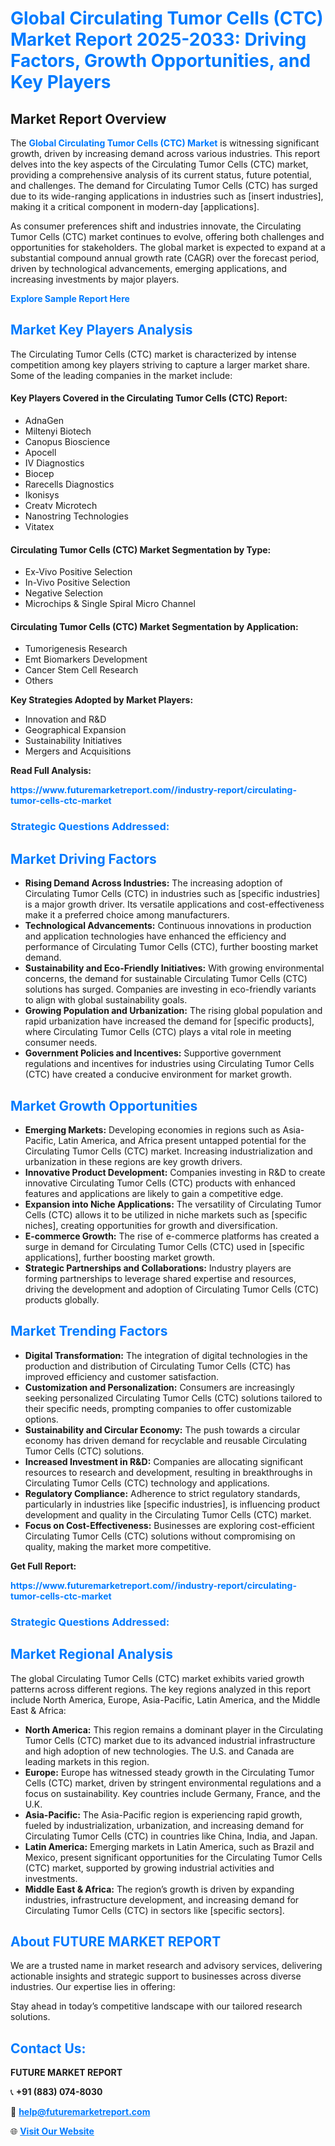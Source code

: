 <h1 style="color: #007BFF;">Global Circulating Tumor Cells (CTC) Market Report 2025-2033: Driving Factors, Growth Opportunities, and Key Players</h1>

<section id="overview">
<h2>Market Report Overview</h2>
<p>The <a href="https://www.futuremarketreport.com//industry-report/circulating-tumor-cells-ctc-market" style="color: #007BFF; text-decoration: none;"><strong>Global Circulating Tumor Cells (CTC) Market</strong></a> is witnessing significant growth, driven by increasing demand across various industries. This report delves into the key aspects of the Circulating Tumor Cells (CTC) market, providing a comprehensive analysis of its current status, future potential, and challenges. The demand for Circulating Tumor Cells (CTC) has surged due to its wide-ranging applications in industries such as [insert industries], making it a critical component in modern-day [applications].</p>
<p>As consumer preferences shift and industries innovate, the Circulating Tumor Cells (CTC) market continues to evolve, offering both challenges and opportunities for stakeholders. The global market is expected to expand at a substantial compound annual growth rate (CAGR) over the forecast period, driven by technological advancements, emerging applications, and increasing investments by major players.</p>
</section>

<section id="overview">
<p><a href="https://www.futuremarketreport.com//request-sample/reportId=77165" style="color: #007BFF; text-decoration: none;"><strong>Explore Sample Report Here</strong></a></p>
</section>

<section id="key-players">
<h2 style="color: #007BFF;">Market Key Players Analysis</h2>
<p>The Circulating Tumor Cells (CTC) market is characterized by intense competition among key players striving to capture a larger market share. Some of the leading companies in the market include:</p>
<h4>Key Players Covered in the Circulating Tumor Cells (CTC) Report:</h4>
<ul><li>AdnaGen</li><li>Miltenyi Biotech</li><li>Canopus Bioscience</li><li>Apocell</li><li>IV Diagnostics</li><li>Biocep</li><li>Rarecells Diagnostics</li><li>Ikonisys</li><li>Creatv Microtech</li><li>Nanostring Technologies</li><li>Vitatex</li></ul>
<h4>Circulating Tumor Cells (CTC) Market Segmentation by Type:</h4>
<ul><li>Ex-Vivo Positive Selection</li><li>In-Vivo Positive Selection</li><li>Negative Selection</li><li>Microchips &amp; Single Spiral Micro Channel</li></ul>

<h4>Circulating Tumor Cells (CTC) Market Segmentation by Application:</h4>
<ul><li>Tumorigenesis Research</li><li>Emt Biomarkers Development</li><li>Cancer Stem Cell Research</li><li>Others</li></ul>
<p><strong>Key Strategies Adopted by Market Players:</strong></p>
<ul>
<li>Innovation and R&D</li>
<li>Geographical Expansion</li>
<li>Sustainability Initiatives</li>
<li>Mergers and Acquisitions</li>
</ul>
</section>

<section>
<p><strong>Read Full Analysis: </strong></p><a href="https://www.futuremarketreport.com//industry-report/circulating-tumor-cells-ctc-market" style="color: #007BFF; text-decoration: none;"><strong>https://www.futuremarketreport.com//industry-report/circulating-tumor-cells-ctc-market</strong></a>
<h3 style="color: #007BFF;">Strategic Questions Addressed:</h3>
</section>

<section id="driving-factors">
<h2 style="color: #007BFF;">Market Driving Factors</h2>
<ul>
<li><strong>Rising Demand Across Industries:</strong> The increasing adoption of Circulating Tumor Cells (CTC) in industries such as [specific industries] is a major growth driver. Its versatile applications and cost-effectiveness make it a preferred choice among manufacturers.</li>
<li><strong>Technological Advancements:</strong> Continuous innovations in production and application technologies have enhanced the efficiency and performance of Circulating Tumor Cells (CTC), further boosting market demand.</li>
<li><strong>Sustainability and Eco-Friendly Initiatives:</strong> With growing environmental concerns, the demand for sustainable Circulating Tumor Cells (CTC) solutions has surged. Companies are investing in eco-friendly variants to align with global sustainability goals.</li>
<li><strong>Growing Population and Urbanization:</strong> The rising global population and rapid urbanization have increased the demand for [specific products], where Circulating Tumor Cells (CTC) plays a vital role in meeting consumer needs.</li>
<li><strong>Government Policies and Incentives:</strong> Supportive government regulations and incentives for industries using Circulating Tumor Cells (CTC) have created a conducive environment for market growth.</li>
</ul>
</section>

<section id="growth-opportunities">
<h2 style="color: #007BFF;">Market Growth Opportunities</h2>
<ul>
<li><strong>Emerging Markets:</strong> Developing economies in regions such as Asia-Pacific, Latin America, and Africa present untapped potential for the Circulating Tumor Cells (CTC) market. Increasing industrialization and urbanization in these regions are key growth drivers.</li>
<li><strong>Innovative Product Development:</strong> Companies investing in R&D to create innovative Circulating Tumor Cells (CTC) products with enhanced features and applications are likely to gain a competitive edge.</li>
<li><strong>Expansion into Niche Applications:</strong> The versatility of Circulating Tumor Cells (CTC) allows it to be utilized in niche markets such as [specific niches], creating opportunities for growth and diversification.</li>
<li><strong>E-commerce Growth:</strong> The rise of e-commerce platforms has created a surge in demand for Circulating Tumor Cells (CTC) used in [specific applications], further boosting market growth.</li>
<li><strong>Strategic Partnerships and Collaborations:</strong> Industry players are forming partnerships to leverage shared expertise and resources, driving the development and adoption of Circulating Tumor Cells (CTC) products globally.</li>
</ul>
</section>

<section id="trending-factors">
<h2 style="color: #007BFF;">Market Trending Factors</h2>
<ul>
<li><strong>Digital Transformation:</strong> The integration of digital technologies in the production and distribution of Circulating Tumor Cells (CTC) has improved efficiency and customer satisfaction.</li>
<li><strong>Customization and Personalization:</strong> Consumers are increasingly seeking personalized Circulating Tumor Cells (CTC) solutions tailored to their specific needs, prompting companies to offer customizable options.</li>
<li><strong>Sustainability and Circular Economy:</strong> The push towards a circular economy has driven demand for recyclable and reusable Circulating Tumor Cells (CTC) solutions.</li>
<li><strong>Increased Investment in R&D:</strong> Companies are allocating significant resources to research and development, resulting in breakthroughs in Circulating Tumor Cells (CTC) technology and applications.</li>
<li><strong>Regulatory Compliance:</strong> Adherence to strict regulatory standards, particularly in industries like [specific industries], is influencing product development and quality in the Circulating Tumor Cells (CTC) market.</li>
<li><strong>Focus on Cost-Effectiveness:</strong> Businesses are exploring cost-efficient Circulating Tumor Cells (CTC) solutions without compromising on quality, making the market more competitive.</li>
</ul>
</section>

<section>
<p><strong>Get Full Report: </strong></p><a href="https://www.futuremarketreport.com//industry-report/circulating-tumor-cells-ctc-market" style="color: #007BFF; text-decoration: none;"><strong>https://www.futuremarketreport.com//industry-report/circulating-tumor-cells-ctc-market</strong></a>
<h3 style="color: #007BFF;">Strategic Questions Addressed:</h3>
</section>


<section id="regional-analysis">
<h2 style="color: #007BFF;">Market Regional Analysis</h2>
<p>The global Circulating Tumor Cells (CTC) market exhibits varied growth patterns across different regions. The key regions analyzed in this report include North America, Europe, Asia-Pacific, Latin America, and the Middle East & Africa:</p>
<ul>
<li><strong>North America:</strong> This region remains a dominant player in the Circulating Tumor Cells (CTC) market due to its advanced industrial infrastructure and high adoption of new technologies. The U.S. and Canada are leading markets in this region.</li>
<li><strong>Europe:</strong> Europe has witnessed steady growth in the Circulating Tumor Cells (CTC) market, driven by stringent environmental regulations and a focus on sustainability. Key countries include Germany, France, and the U.K.</li>
<li><strong>Asia-Pacific:</strong> The Asia-Pacific region is experiencing rapid growth, fueled by industrialization, urbanization, and increasing demand for Circulating Tumor Cells (CTC) in countries like China, India, and Japan.</li>
<li><strong>Latin America:</strong> Emerging markets in Latin America, such as Brazil and Mexico, present significant opportunities for the Circulating Tumor Cells (CTC) market, supported by growing industrial activities and investments.</li>
<li><strong>Middle East & Africa:</strong> The region’s growth is driven by expanding industries, infrastructure development, and increasing demand for Circulating Tumor Cells (CTC) in sectors like [specific sectors].</li>
</ul>
</section>

<footer>
<h2 style="color: #007BFF;">About FUTURE MARKET REPORT</h2>
<p>We are a trusted name in market research and advisory services, delivering actionable insights and strategic support to businesses across diverse industries. Our expertise lies in offering:</p>

<p>Stay ahead in today’s competitive landscape with our tailored research solutions.</p>

<h2 style="color: #007BFF;">Contact Us:</h2>
<p><strong>FUTURE MARKET REPORT</strong></p>
<p>📞 <strong>+91 (883) 074-8030</strong></p>
<p>📧 <strong><a href="mailto:help@futuremarketreport.com" style="color: #007BFF;">help@futuremarketreport.com</a></strong></p>
<p>🌐 <strong><a href="https://www.futuremarketreport.com/" style="color: #007BFF;">Visit Our Website</a></strong></p>
</footer>